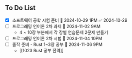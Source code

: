 ## To Do List
- [x] 소프트웨어 공학 시험 준비 📅 2024-10-29 1PM ✅ 2024-10-29
- [ ] 프로그래밍 언어론 2차 과제 📅 2024-11-02 9AM
	- 4 ~ 10장 부분에서 각 장별 연습문제 2문제 만들기
- [ ] 프로그래밍 언어론 2차 시험 📅 2024-11-04 10PM
- [ ] 졸작 준비 - Rust 1~3장 공부 📅 2024-11-06 9PM
	- [[1023 Rust 공부 전략]]